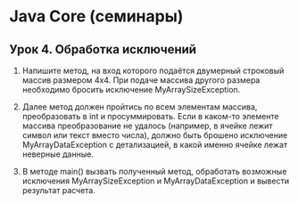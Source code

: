 # Java Core (семинары)

## Урок 4. Обработка исключений

1. Напишите метод, на вход которого подаётся двумерный строковый массив размером 4х4. При
   подаче массива другого размера необходимо бросить исключение MyArraySizeException.

2. Далее метод должен пройтись по всем элементам массива, преобразовать в int и
   просуммировать. Если в каком-то элементе массива преобразование не удалось (например, в
   ячейке лежит символ или текст вместо числа), должно быть брошено исключение
   MyArrayDataException с детализацией, в какой именно ячейке лежат неверные данные.

3. В методе main() вызвать полученный метод, обработать возможные исключения
   MyArraySizeException и MyArrayDataException и вывести результат расчета.